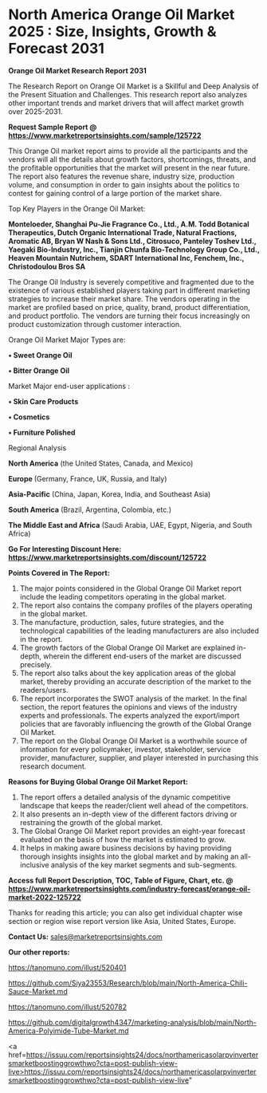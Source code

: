 # North America Orange Oil Market 2025 : Size, Insights, Growth & Forecast 2031

<strong>Orange Oil Market Research Report 2031</strong>

The Research Report on Orange Oil Market is a Skillful and Deep Analysis of the Present Situation and Challenges. This research report also analyzes other important trends and market drivers that will affect market growth over 2025-2031.

<strong>Request Sample Report @ <a href=https://www.marketreportsinsights.com/sample/125722>https://www.marketreportsinsights.com/sample/125722</a></strong>

This Orange Oil market report aims to provide all the participants and the vendors will all the details about growth factors, shortcomings, threats, and the profitable opportunities that the market will present in the near future. The report also features the revenue share, industry size, production volume, and consumption in order to gain insights about the politics to contest for gaining control of a large portion of the market share.

Top Key Players in the Orange Oil Market:

<strong>Monteloeder, Shanghai Pu-Jie Fragrance Co., Ltd., A.M. Todd Botanical Therapeutics, Dutch Organic International Trade, Natural Fractions, Aromatic AB, Bryan W Nash & Sons Ltd., Citrosuco, Panteley Toshev Ltd., Yaegaki Bio-Industry, Inc., Tianjin Chunfa Bio-Technology Group Co., Ltd., Heaven Mountain Nutrichem, SDART International Inc, Fenchem, Inc., Christodoulou Bros SA</strong>

The Orange Oil Industry is severely competitive and fragmented due to the existence of various established players taking part in different marketing strategies to increase their market share. The vendors operating in the market are profiled based on price, quality, brand, product differentiation, and product portfolio. The vendors are turning their focus increasingly on product customization through customer interaction.

Orange Oil Market Major Types are:

<strong>• Sweet Orange Oil

• Bitter Orange Oil</strong>

Market Major end-user applications :

<strong>• Skin Care Products

• Cosmetics

• Furniture Polished</strong>

Regional Analysis

</u><strong><b>North America</b></strong> (the United States, Canada, and Mexico)

<strong><b>Europe </b></strong>(Germany, France, UK, Russia, and Italy)

<strong><b>Asia-Pacific</b></strong> (China, Japan, Korea, India, and Southeast Asia)

<strong><b>South America</b></strong> (Brazil, Argentina, Colombia, etc.)

<strong><b>The Middle East and Africa</b></strong> (Saudi Arabia, UAE, Egypt, Nigeria, and South Africa)

<strong>Go For Interesting Discount Here: <a href=https://www.marketreportsinsights.com/discount/125722>https://www.marketreportsinsights.com/discount/125722</a></strong>

<strong>Points Covered in The Report:</strong>
<ol>
  <li>The major points considered in the Global Orange Oil Market report include the leading competitors operating in the global market.</li>
  <li>The report also contains the company profiles of the players operating in the global market.</li>
  <li>The manufacture, production, sales, future strategies, and the technological capabilities of the leading manufacturers are also included in the report.</li>
  <li>The growth factors of the Global Orange Oil Market are explained in-depth, wherein the different end-users of the market are discussed precisely.</li>
  <li>The report also talks about the key application areas of the global market, thereby providing an accurate description of the market to the readers/users.</li>
  <li>The report incorporates the SWOT analysis of the market. In the final section, the report features the opinions and views of the industry experts and professionals. The experts analyzed the export/import policies that are favorably influencing the growth of the Global Orange Oil Market.</li>
  <li>The report on the Global Orange Oil Market is a worthwhile source of information for every policymaker, investor, stakeholder, service provider, manufacturer, supplier, and player interested in purchasing this research document.</li>
</ol>
<strong>Reasons for Buying Global Orange Oil Market Report:</strong>

<ol>
  <li>The report offers a detailed analysis of the dynamic competitive landscape that keeps the reader/client well ahead of the competitors.</li>
  <li>It also presents an in-depth view of the different factors driving or restraining the growth of the global market.</li>
  <li>The Global Orange Oil Market report provides an eight-year forecast evaluated on the basis of how the market is estimated to grow.</li>
  <li>It helps in making aware business decisions by having providing thorough insights insights into the global market and by making an all-inclusive analysis of the key market segments and sub-segments.</li>
</ol>
<strong>Access full Report Description, TOC, Table of Figure, Chart, etc. @ <a href=https://www.marketreportsinsights.com/industry-forecast/orange-oil-market-2022-125722>https://www.marketreportsinsights.com/industry-forecast/orange-oil-market-2022-125722</a></strong>


Thanks for reading this article; you can also get individual chapter wise section or region wise report version like Asia, United States, Europe.

<strong>Contact Us:</strong>
sales@marketreportsinsights.com

<strong>Our other reports:</strong>

<a href=https://tanomuno.com/illust/520401>https://tanomuno.com/illust/520401</a>

<a href=https://github.com/Siya23553/Research/blob/main/North-America-Chili-Sauce-Market.md>https://github.com/Siya23553/Research/blob/main/North-America-Chili-Sauce-Market.md</a>

<a href=https://tanomuno.com/illust/520782>https://tanomuno.com/illust/520782</a>

<a href=https://github.com/digitalgrowth4347/marketing-analysis/blob/main/North-America-Polyimide-Tube-Market.md>https://github.com/digitalgrowth4347/marketing-analysis/blob/main/North-America-Polyimide-Tube-Market.md</a>

<a href=https://issuu.com/reportsinsights24/docs/northamericasolarpvinvertersmarketboostinggrowthwo?cta=post-publish-view-live>https://issuu.com/reportsinsights24/docs/northamericasolarpvinvertersmarketboostinggrowthwo?cta=post-publish-view-live</a>"
